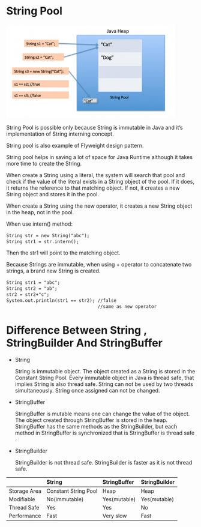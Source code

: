 # String Pool

![image](../../imgs/String-Pool.png)

String Pool is possible only because String is immutable in Java and it’s implementation of String interning concept. 

String pool is also example of Flyweight design pattern.

String pool helps in saving a lot of space for Java Runtime although it takes more time to create the String.

When create a String using a literal, the system will search that pool and check if the value of the literal exists in a String object of the pool. 
If it does, it returns the reference to that matching object. 
If not, it creates a new String object and stores it in the pool. 

When create a String using the new operator, it creates a new String object in the heap, not in the pool.

When use intern() method:
```
String str = new String("abc");
String str1 = str.intern();
```
Then the str1 will point to the matching object.


Because Strings are immutable, when using + operator to concatenate two strings, a brand new String is created.
```
String str1 = "abc";
String str2 = "ab";
str2 = str2+"c";
System.out.println(str1 == str2); //false
                                  //same as new operator
```


# Difference Between String , StringBuilder And StringBuffer

* String

    String is immutable object. The object created as a String is stored in the Constant String Pool. 
    Every immutable object in Java is thread safe, that implies String is also thread safe. 
    String can not be used by two threads simultaneously.
    String once assigned can not be changed.

* StringBuffer

    StringBuffer is mutable means one can change the value of the object. 
    The object created through StringBuffer is stored in the heap. 
    StringBuffer has the same methods as the StringBuilder, but each method in StringBuffer is synchronized that is StringBuffer is thread safe . 

* StringBuilder

    StringBuilder is not thread safe. 
    StringBuilder is faster as it is not thread safe.

|                  | String               | StringBuffer     | StringBuilder    |
|------------------|:---------------------|:-----------------|:-----------------|
| Storage Area     | Constant String Pool | Heap             | Heap             |
| Modifiable       | No(immutable)        | Yes(mutable)     | Yes(mutable)     |
| Thread Safe      | Yes                  | Yes              | No               |
| Performance      | Fast                 | Very slow        | Fast             |